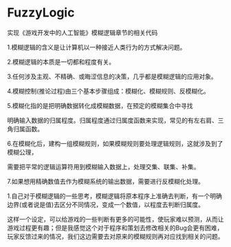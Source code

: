 # FuzzyLogic
实现《游戏开发中的人工智能》模糊逻辑章节的相关代码

1.模糊逻辑的含义是让计算机以一种接近人类行为的方式解决问题。

2.模糊逻辑的本质是一切都和程度有关。

3.任何涉及主观、不精确、或晦涩信息的决策，几乎都是模糊逻辑的应用对象。

4.模糊控制(推论过程)由三个基本步骤组成：模糊化、模糊规则、反模糊化。

5.模糊化指的是把明确数据转化成模糊数据，在预定的模糊集合中寻找

明确输入数据的归属程度。归属程度通过归属度函数来实现，常见的有左右肩、三角归属函数。

6.在模糊化后，建构一组模糊规则，如果模糊规则要处理逻辑规则，这就涉及到了模糊公理，

需要把平常的逻辑运算符用到模糊输入数据上，处理交集、联集、补集。

7.如果想用精确数值去作为模糊系统的输出数据，需要进行反模糊化处理。



1.自己对于模糊逻辑的一些思考，模糊逻辑将原本程序上准确去判断，有一个明确边界(或者说是值)去区分不同情况，变成一个数值，以程度去判断归属度。

这样一个设定，可以给游戏的一些判断有更多的可能性，使玩家难以预测，从而让游戏过程更有趣；但是我感觉这个对于程序和策划去修改相关的Bug会更有困难，玩家反馈过来的情况，我们这边需要去对原来的模糊规则再对应找到相关的问题。
